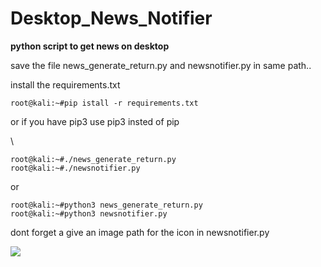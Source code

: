 # Desktop_News_Notifier
**python script to get news on desktop**

save the file news_generate_return.py and newsnotifier.py in same path..

install the requirements.txt
```
root@kali:~#pip istall -r requirements.txt
```
or if you have pip3 use pip3 insted of pip

\

```
root@kali:~#./news_generate_return.py
root@kali:~#./newsnotifier.py
```
or 
```
root@kali:~#python3 news_generate_return.py
root@kali:~#python3 newsnotifier.py
```
dont forget a give an image path for the icon in newsnotifier.py

![](images/news_nitifier1.png)
